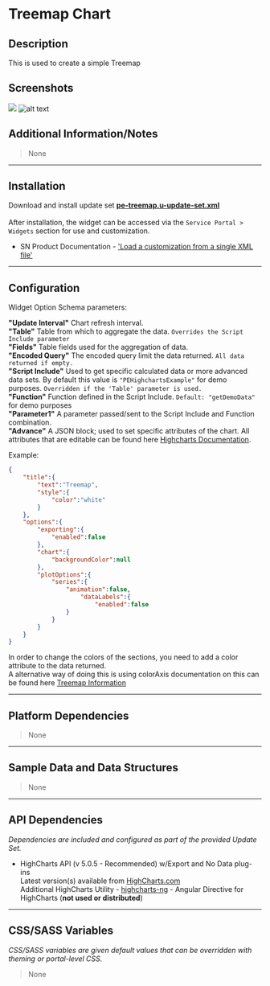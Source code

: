 # Treemap Chart

## Description

This is used to create a simple Treemap

## Screenshots
![](../../images/pe-treemap-chart.png)
![alt text](../../images/pe-treemap-chart-modified.png "Modified Version Using Advanced")

## Additional Information/Notes
> None
---
## Installation
Download and install update set **[pe-treemap.u-update-set.xml](https://github.com/platform-experience/serviceportal-widget-library/blob/master/highcharts/pe-treemap/pe-treemap.u-update-set.xml)** <br/><br/>
After installation, the widget can be accessed via the `Service Portal > Widgets` section for use and customization.<br/>
* SN Product Documentation - ['Load a customization from a single XML file'](https://docs.servicenow.com/bundle/istanbul-application-development/page/build/system-update-sets/task/t_LoadCustomizationsFromAnXMLFile.html)

---
## Configuration
Widget Option Schema parameters:

**"Update Interval"** Chart refresh interval.<br/>
**"Table"** Table from which to aggregate the data. `Overrides the Script Include parameter`<br/>
**"Fields"** Table fields used for the aggregation of data.<br/>
**"Encoded Query"** The encoded query limit the data returned.  `All data returned if empty.`<br/>
**"Script Include"** Used to get specific calculated data or more advanced data sets. By default this value is `"PEHighchartsExample"` for demo purposes. `Overridden if the 'Table' parameter is used.`<br/>
**"Function"** Function defined in the Script Include. `Default: "getDemoData"` for demo purposes<br/>
**"Parameter1"** A parameter passed/sent to the Script Include and Function combination.<br/>
**"Advance"** A JSON block; used to set specific attributes of the chart. All attributes that are editable can be found here [Highcharts Documentation](http://api.highcharts.com/highcharts). <br/>

Example:
```json
{
    "title":{
        "text":"Treemap",
        "style":{
            "color":"white"
        }
    },
    "options":{
        "exporting":{
            "enabled":false
        },
        "chart":{
			"backgroundColor":null
        },
		"plotOptions":{
			"series":{
				"animation":false,
					"dataLabels":{
		       			"enabled":false
				}
			}
		}
    }
}
```

In order to change the colors of the sections, you need to add a color attribute to the data returned.<br/>
A alternative way of doing this is using colorAxis documentation on this can be found here [Treemap Information](http://www.highcharts.com/docs/chart-and-series-types/treemap)

---
## Platform Dependencies
> None
---
## Sample Data and Data Structures
> None
---
## API Dependencies
<i>Dependencies are included and configured as part of the provided Update Set.</i>

* HighCharts API (v 5.0.5 - Recommended)  w/Export and No Data plug-ins
  <br/>Latest version(s) available from [HighCharts.com](http://http://www.highcharts.com/products/highcharts/)
  <br/>Additional HighCharts Utility - [highcharts-ng](https://github.com/pablojim/highcharts-ng) - Angular Directive for HighCharts (__not used or distributed__)

---
## CSS/SASS Variables
_CSS/SASS variables are given default values that can be overridden with theming or portal-level CSS._
> None
